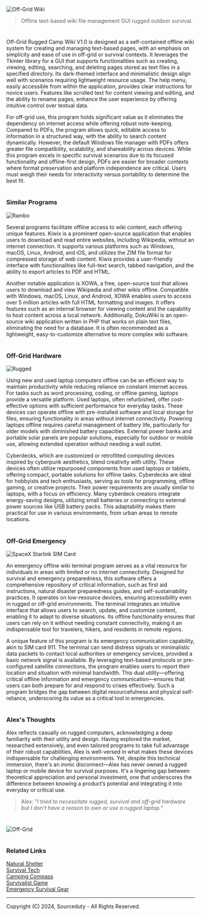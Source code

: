 ![Off-Grid Wiki](https://github.com/user-attachments/assets/741cc0c6-fa6e-4f6b-bf9b-3444e1090c5a)

> Offline text-based wiki file management GUI rugged outdoor survival.
#

Off-Grid Rugged Camp Wiki V1.0 is designed as a self-contained offline wiki system for creating and managing text-based pages, with an emphasis on simplicity and ease of use in off-grid or survival contexts. It leverages the Tkinter library for a GUI that supports functionalities such as creating, viewing, editing, searching, and deleting pages stored as text files in a specified directory. Its dark-themed interface and minimalistic design align well with scenarios requiring lightweight resource usage. The help menu, easily accessible from within the application, provides clear instructions for novice users. Features like scrolled text for content viewing and editing, and the ability to rename pages, enhance the user experience by offering intuitive control over textual data.

For off-grid use, this program holds significant value as it eliminates the dependency on internet access while offering robust note-keeping. Compared to PDFs, the program allows quick, editable access to information in a structured way, with the ability to search content dynamically. However, the default Windows file manager with PDFs offers greater file compatibility, scalability, and shareability across devices. While this program excels in specific survival scenarios due to its focused functionality and offline-first design, PDFs are easier for broader contexts where format preservation and platform independence are critical. Users must weigh their needs for interactivity versus portability to determine the best fit.

#
### Similar Programs

![Rambo](https://github.com/user-attachments/assets/96d5436d-7a7d-40d7-a99d-c68349211ffe)

Several programs facilitate offline access to wiki content, each offering unique features. Kiwix is a prominent open-source application that enables users to download and read entire websites, including Wikipedia, without an internet connection. It supports various platforms such as Windows, macOS, Linux, Android, and iOS, and utilizes the ZIM file format for compressed storage of web content. Kiwix provides a user-friendly interface with functionalities like full-text search, tabbed navigation, and the ability to export articles to PDF and HTML.

Another notable application is XOWA, a free, open-source tool that allows users to download and view Wikipedia and other wikis offline. Compatible with Windows, macOS, Linux, and Android, XOWA enables users to access over 5 million articles with full HTML formatting and images. It offers features such as an internal browser for viewing content and the capability to host content across a local network. Additionally, DokuWiki is an open-source wiki application written in PHP that works on plain text files, eliminating the need for a database. It is often recommended as a lightweight, easy-to-customize alternative to more complex wiki software.

#
### Off-Grid Hardware

![Rugged](https://github.com/user-attachments/assets/2a292677-e57f-4e2a-827c-0b7f1d2c6b4f)

Using new and used laptop computers offline can be an efficient way to maintain productivity while reducing reliance on constant internet access. For tasks such as word processing, coding, or offline gaming, laptops provide a versatile platform. Used laptops, often refurbished, offer cost-effective options with sufficient performance for everyday tasks. These devices can operate offline with pre-installed software and local storage for files, ensuring functionality in areas without internet connectivity. Powering laptops offline requires careful management of battery life, particularly for older models with diminished battery capacities. External power banks and portable solar panels are popular solutions, especially for outdoor or mobile use, allowing extended operation without needing a wall outlet.

Cyberdecks, which are customized or retrofitted computing devices inspired by cyberpunk aesthetics, blend creativity with utility. These devices often utilize repurposed components from used laptops or tablets, offering compact, portable solutions for offline tasks. Cyberdecks are ideal for hobbyists and tech enthusiasts, serving as tools for programming, offline gaming, or creative projects. Their power requirements are usually similar to laptops, with a focus on efficiency. Many cyberdeck creators integrate energy-saving designs, utilizing small batteries or connecting to external power sources like USB battery packs. This adaptability makes them practical for use in various environments, from urban areas to remote locations.

#
### Off-Grid Emergency

![SpaceX Starlink SIM Card](https://github.com/user-attachments/assets/15440a6c-d3f2-402c-9c0d-c8e56b8ed61f)

An emergency offline wiki terminal program serves as a vital resource for individuals in areas with limited or no internet connectivity. Designed for survival and emergency preparedness, this software offers a comprehensive repository of critical information, such as first aid instructions, natural disaster preparedness guides, and self-sustainability practices. It operates on low-resource devices, ensuring accessibility even in rugged or off-grid environments. The terminal integrates an intuitive interface that allows users to search, update, and customize content, enabling it to adapt to diverse situations. Its offline functionality ensures that users can rely on it without needing constant connectivity, making it an indispensable tool for travelers, hikers, and residents in remote regions.

A unique feature of this program is its emergency communication capability, akin to SIM card 911. The terminal can send distress signals or minimalistic data packets to contact local authorities or emergency services, provided a basic network signal is available. By leveraging text-based protocols or pre-configured satellite connections, the program enables users to report their location and situation with minimal bandwidth. This dual utility—offering critical offline information and emergency communication—ensures that users can both prepare for and respond to crises effectively. Such a program bridges the gap between digital resourcefulness and physical self-reliance, underscoring its value as a critical tool in emergencies.

#
### Alex's Thoughts

Alex reflects casually on rugged computers, acknowledging a deep familiarity with their utility and design. Having explored the market, researched extensively, and even tailored programs to take full advantage of their robust capabilities, Alex is well-versed in what makes these devices indispensable for challenging environments. Yet, despite this technical immersion, there's an ironic disconnect—Alex has never owned a rugged laptop or mobile device for survival purposes. It's a lingering gap between theoretical appreciation and personal investment, one that underscores the difference between knowing a product’s potential and integrating it into everyday or critical use.

> Alex: "*I tried to necessitate rugged, survival and off-grid hardware but I don't have a reason to own or use a rugged laptop.*"

#
![Off-Grid](https://github.com/user-attachments/assets/e05e5cd8-61f7-4250-92cf-2f1fd44c7502)

#
### Related Links

[Natural Shelter](https://github.com/sourceduty/Natural_Shelter)
<br>
[Survival Tech](https://github.com/sourceduty/Survival_Tech)
<br>
[Camping Compass](https://github.com/sourceduty/Camping_Compass)
<br>
[Survivalist Game](https://github.com/sourceduty/Survivalist_Game)
<br>
[Emergency Survival Gear](https://github.com/sourceduty/Emergency_Survival_Gear)

***
Copyright (C) 2024, Sourceduty - All Rights Reserved.
